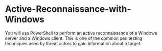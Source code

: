 # Active-Reconnaissance-with-Windows
You will use PowerShell to perform an active reconnaissance of a Windows server and a Windows client. This is one of the common pen testing techniques used by
threat actors to gain information about a target.
